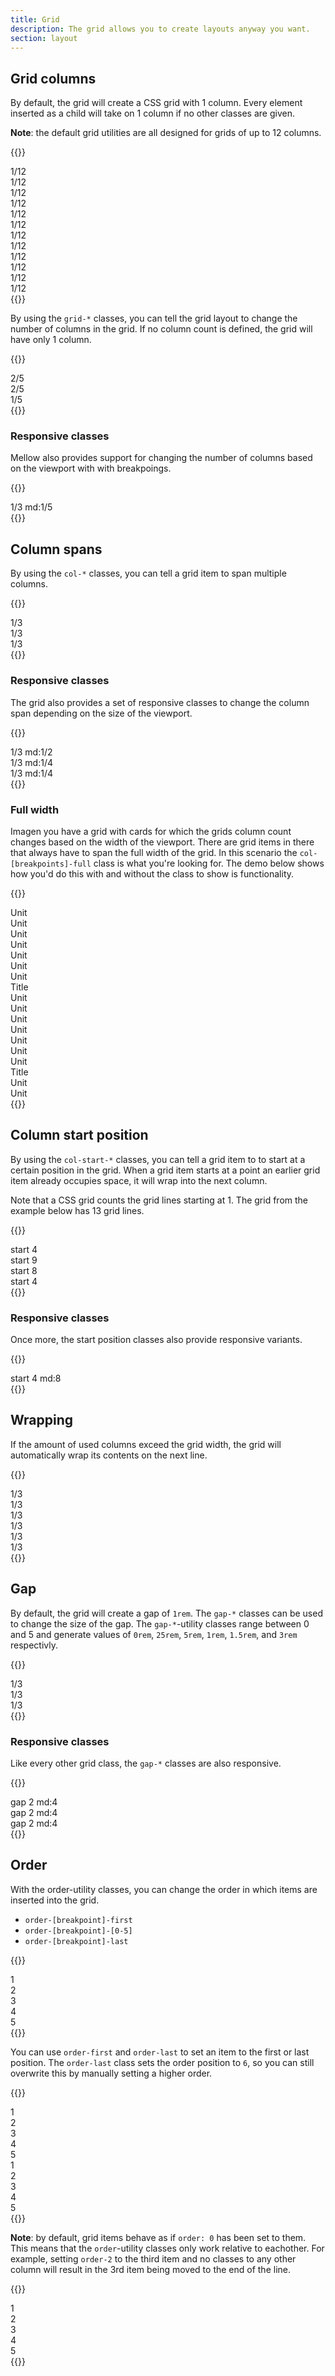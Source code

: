 ```yaml
---
title: Grid
description: The grid allows you to create layouts anyway you want.
section: layout
---
```


## Grid columns
By default, the grid will create a CSS grid with 1 column. Every element inserted as a child will take on 1 column if no other classes are given.

**Note**: the default grid utilities are all designed for grids of up to 12 columns.

{{<example class="docs-preview-grid">}}
<div class="grid grid-12">
  <div>1/12</div>
  <div>1/12</div>
  <div>1/12</div>
  <div>1/12</div>
  <div>1/12</div>
  <div>1/12</div>
  <div>1/12</div>
  <div>1/12</div>
  <div>1/12</div>
  <div>1/12</div>
  <div>1/12</div>
  <div>1/12</div>
</div>
{{</example>}}

By using the `grid-*` classes, you can tell the grid layout to change the number of columns in the grid. If no column count is defined, the grid will have only 1 column.

{{<example class="docs-preview-grid">}}
<div class="grid grid-5">
  <div class="col-2">2/5</div>
  <div class="col-2">2/5</div>
  <div class="col-1">1/5</div>
</div>
{{</example>}}

### Responsive classes
Mellow also provides support for changing the number of columns based on the viewport with with breakpoings.

{{<example class="docs-preview-grid">}}
<div class="grid grid-3 grid-md-5">
  <div class="col-1">1/3 md:1/5</div>
</div>
{{</example>}}

## Column spans
By using the `col-*` classes, you can tell a grid item to span multiple columns.

{{<example class="docs-preview-grid">}}
<div class="grid grid-12">
  <div class="col-4">1/3</div>
  <div class="col-4">1/3</div>
  <div class="col-4">1/3</div>
</div>
{{</example>}}

### Responsive classes
The grid also provides a set of responsive classes to change the column span depending on the size of the viewport.

{{<example class="docs-preview-grid">}}
<div class="grid grid-12">
  <div class="col-4 col-md-6">1/3 md:1/2</div>
  <div class="col-4 col-md-3">1/3 md:1/4</div>
  <div class="col-4 col-md-3">1/3 md:1/4</div>
</div>
{{</example>}}

### Full width
Imagen you have a grid with cards for which the grids column count changes based on the width of the viewport. There are grid items in there that always have to span the full width of the grid. In this scenario the `col-[breakpoints]-full` class is what you're looking for. The demo below shows how you'd do this with and without the class to show is functionality.

{{<example class="docs-preview-grid">}}
<div class="grid grid-1 grid-sm-2 grid-md-3 grid-lg-4 grid-xl-5 grid-ul-6">
  <div>Unit</div>
  <div>Unit</div>
  <div>Unit</div>
  <div>Unit</div>
  <div>Unit</div>
  <div>Unit</div>
  <div>Unit</div>
  <div class="col-full">Title</div>
  <div>Unit</div>
  <div>Unit</div>
  <div>Unit</div>
  <div>Unit</div>
  <div>Unit</div>
  <div>Unit</div>
  <div>Unit</div>
  <div class="col-sm-2 col-md-3 col-lg-4 col-xl-5 col-ul-6">Title</div>
  <div>Unit</div>
  <div>Unit</div>
</div>
{{</example>}}

## Column start position
By using the `col-start-*` classes, you can tell a grid item to to start at a certain position in the grid. When a grid item starts at a point an earlier grid item already occupies space, it will wrap into the next column.

Note that a CSS grid counts the grid lines starting at 1. The grid from the example below has 13 grid lines.

{{<example class="docs-preview-grid">}}
<div class="grid grid-12">
  <div class="col-3 col-start-4">start 4</div>
  <div class="col-2 col-start-9">start 9</div>
  <div class="col-2 col-start-8">start 8</div>
  <div class="col-1 col-start-12">start 4</div>
</div>
{{</example>}}

### Responsive classes
Once more, the start position classes also provide responsive variants.

{{<example class="docs-preview-grid">}}
<div class="grid grid-12">
  <div class="col-3 col-start-4 col-start-md-8">start 4 md:8</div>
</div>
{{</example>}}

## Wrapping
If the amount of used columns exceed the grid width, the grid will automatically wrap its contents on the next line.

{{<example class="docs-preview-grid">}}
<div class="grid grid-12">
  <div class="col-4">1/3</div>
  <div class="col-4">1/3</div>
  <div class="col-4">1/3</div>
  <div class="col-4">1/3</div>
  <div class="col-4">1/3</div>
  <div class="col-4">1/3</div>
</div>
{{</example>}}

## Gap
By default, the grid will create a gap of `1rem`. The `gap-*` classes can be used to change the size of the gap. The `gap-*`-utility classes range between 0 and 5 and generate values of `0rem`, `25rem`, `5rem`, `1rem`, `1.5rem`, and `3rem` respectivly.

{{<example class="docs-preview-grid">}}
<div class="grid grid-12 gap-0">
  <div class="col-4">1/3</div>
  <div class="col-4">1/3</div>
  <div class="col-4">1/3</div>
</div>
{{</example>}}

### Responsive classes
Like every other grid class, the `gap-*` classes are also responsive.

{{<example class="docs-preview-grid">}}
<div class="grid grid-12 gap-2 gap-md-4">
  <div class="col-4">gap 2 md:4</div>
  <div class="col-4">gap 2 md:4</div>
  <div class="col-4">gap 2 md:4</div>
</div>
{{</example>}}

## Order
With the order-utility classes, you can change the order in which items are inserted into the grid.

* `order-[breakpoint]-first`
* `order-[breakpoint]-[0-5]`
* `order-[breakpoint]-last`

{{<example class="docs-preview-grid">}}
<div class="grid grid-5">
  <div class="order-0">1</div>
  <div class="order-1">2</div>
  <div class="order-3">3</div>
  <div class="order-2">4</div>
  <div class="order-4">5</div>
</div>
{{</example>}}

You can use `order-first` and `order-last` to set an item to the first or last position. The `order-last` class sets the order position to `6`, so you can still overwrite this by manually setting a higher order.

{{<example class="docs-preview-grid">}}
<div class="grid grid-5 mb-3">
  <div class="order-0">1</div>
  <div class="order-1">2</div>
  <div class="order-first">3</div>
  <div class="order-2">4</div>
  <div class="order-4">5</div>
</div>
<div class="grid grid-5">
  <div class="order-0">1</div>
  <div class="order-1">2</div>
  <div class="order-last">3</div>
  <div class="order-2">4</div>
  <div class="order-4">5</div>
</div>
{{</example>}}

**Note**: by default, grid items behave as if `order: 0` has been set to them. This means that the `order`-utility classes only work relative to eachother. For example, setting `order-2` to the third item and no classes to any other column will result in the 3rd item being moved to the end of the line.

{{<example class="docs-preview-grid">}}
<div class="grid grid-5">
  <div>1</div>
  <div>2</div>
  <div class="order-2">3</div>
  <div>4</div>
  <div>5</div>
</div>
{{</example>}}
